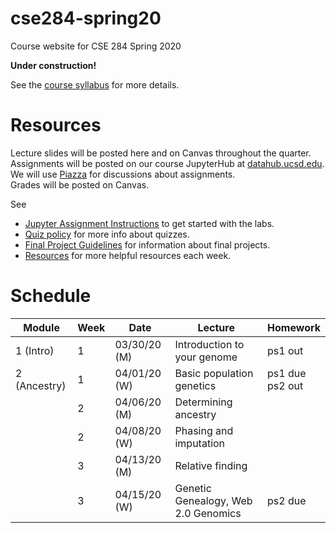 # cse284-spring20
Course website for CSE 284 Spring 2020

**Under construction!**

See the [course syllabus](https://github.com/gymreklab/cse284-spring20/blob/master/cse284-spring20-syllabus.md) for more details.<br>


# Resources
Lecture slides will be posted here and on Canvas throughout the quarter. 
<br>
Assignments will be posted on our course JupyterHub at [datahub.ucsd.edu](datahub.ucsd.edu).
<br>
We will use [Piazza](https://piazza.com/ucsd/spring2020/cse284/home) for discussions about assignments.
<br>
Grades will be posted on Canvas.

See
* [Jupyter Assignment Instructions](https://github.com/gymreklab/cse284-spring20/blob/master/jupyter_assignment_instructions.md) to get started with the labs.
* [Quiz policy](https://github.com/gymreklab/cse284-spring20/blob/master/quiz_policy.md) for more info about quizzes.
* [Final Project Guidelines](https://github.com/gymreklab/cse284-spring20/blob/master/project_guidelines.md) for information about final projects. 
* [Resources](https://github.com/gymreklab/cse284-spring20/blob/master/resources.md) for more helpful resources each week.

# Schedule

| Module | Week | Date | Lecture | Homework|
| ---- | ----| -----| -----| ---- |
| 1 (Intro) | 1 | 03/30/20 (M) | Introduction to your genome | ps1 out |
| 2 (Ancestry) | 1 | 04/01/20 (W) | Basic population genetics |  ps1 due <br> ps2 out|
| | 2 | 04/06/20 (M) | Determining ancestry | |
| | 2 | 04/08/20 (W) | Phasing and imputation | |
| | 3 | 04/13/20 (M) | Relative finding | |
| | 3 | 04/15/20 (W) | Genetic Genealogy, Web 2.0 Genomics | ps2 due |

